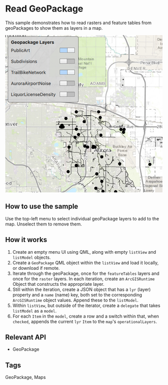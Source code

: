 # Read GeoPackage

This sample demonstrates how to read rasters and feature tables from geoPackages to show them as layers in a map.

![](screenshot.png)

## How to use the sample
Use the top-left menu to select individual geoPackage layers to add to the map. Unselect them to remove them.

## How it works
1. Create an empty menu UI using QML, along with empty `listView` and `listModel` objects.
2. Create a `GeoPackage` QML object within the `listView` and load it locally, or download if remote.
3. Iterate through the geoPackage, once for the `featureTables` layers and once for the `raster` layers. In each iteration, create an `ArcGISRuntime` Object that constructs the appropriate layer.
4. Still within the iteration, create a JSON object that has a `lyr` (layer) property and a `name` (name) key, both set to the corresponding `ArcGISRuntime` object values. Append these to the `listModel`.
5. Within `listView`, but outside of the iterator, create a `delegate` that takes `listModel` as a `model`.
6. For each `Item` in the `model`, create a row and a switch within that, when `checked`, appends the current `lyr` `Item` to the `map`'s `operationalLayers`.

## Relevant API
 - GeoPackage

## Tags
GeoPackage, Maps
